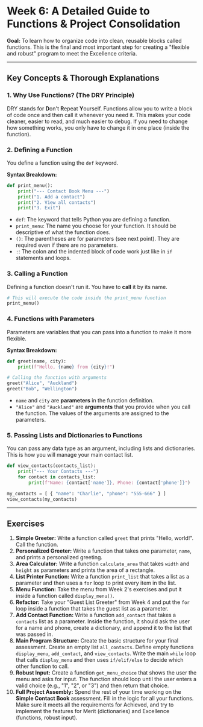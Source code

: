 # Week 6: A Detailed Guide to Functions & Project Consolidation

**Goal:** To learn how to organize code into clean, reusable blocks called functions. This is the final and most important step for creating a "flexible and robust" program to meet the Excellence criteria.

---

## Key Concepts & Thorough Explanations

### 1. Why Use Functions? (The DRY Principle)

DRY stands for **D**on't **R**epeat **Y**ourself. Functions allow you to write a block of code once and then call it whenever you need it. This makes your code cleaner, easier to read, and much easier to debug. If you need to change how something works, you only have to change it in one place (inside the function).

### 2. Defining a Function

You define a function using the `def` keyword.

**Syntax Breakdown:**

```python
def print_menu():
    print("--- Contact Book Menu ---")
    print("1. Add a contact")
    print("2. View all contacts")
    print("3. Exit")
```

* `def`: The keyword that tells Python you are defining a function.
* `print_menu`: The name you choose for your function. It should be descriptive of what the function does.
* `()`: The parentheses are for parameters (see next point). They are required even if there are no parameters.
* `:`: The colon and the indented block of code work just like in `if` statements and loops.

### 3. Calling a Function

Defining a function doesn't run it. You have to **call** it by its name.

```python
# This will execute the code inside the print_menu function
print_menu()
```

### 4. Functions with Parameters

Parameters are variables that you can pass into a function to make it more flexible.

**Syntax Breakdown:**

```python
def greet(name, city):
    print(f"Hello, {name} from {city}!")

# Calling the function with arguments
greet("Alice", "Auckland")
greet("Bob", "Wellington")
```

* `name` and `city` are **parameters** in the function definition.
* `"Alice"` and `"Auckland"` are **arguments** that you provide when you call the function. The values of the arguments are assigned to the parameters.

### 5. Passing Lists and Dictionaries to Functions

You can pass any data type as an argument, including lists and dictionaries. This is how you will manage your main contact list.

```python
def view_contacts(contacts_list):
    print("--- Your Contacts ---")
    for contact in contacts_list:
        print(f"Name: {contact['name']}, Phone: {contact['phone']}")

my_contacts = [ { "name": "Charlie", "phone": "555-666" } ]
view_contacts(my_contacts)
```

---

## Exercises

1. **Simple Greeter:** Write a function called `greet` that prints "Hello, world!". Call the function.
2. **Personalized Greeter:** Write a function that takes one parameter, `name`, and prints a personalized greeting.
3. **Area Calculator:** Write a function `calculate_area` that takes `width` and `height` as parameters and prints the area of a rectangle.
4. **List Printer Function:** Write a function `print_list` that takes a list as a parameter and then uses a `for` loop to print every item in the list.
5. **Menu Function:** Take the menu from Week 2's exercises and put it inside a function called `display_menu()`.
6. **Refactor:** Take your "Guest List Greeter" from Week 4 and put the `for` loop inside a function that takes the guest list as a parameter.
7. **Add Contact Function:** Write a function `add_contact` that takes a `contacts` list as a parameter. Inside the function, it should ask the user for a name and phone, create a dictionary, and append it to the list that was passed in.
8. **Main Program Structure:** Create the basic structure for your final assessment. Create an empty list `all_contacts`. Define empty functions `display_menu`, `add_contact`, and `view_contacts`. Write the main `while` loop that calls `display_menu` and then uses `if/elif/else` to decide which other function to call.
9. **Robust Input:** Create a function `get_menu_choice` that shows the user the menu and asks for input. The function should loop until the user enters a valid choice (e.g., "1", "2", or "3") and then return that choice.
10. **Full Project Assembly:** Spend the rest of your time working on the **Simple Contact Book** assessment. Fill in the logic for all your functions. Make sure it meets all the requirements for Achieved, and try to implement the features for Merit (dictionaries) and Excellence (functions, robust input).